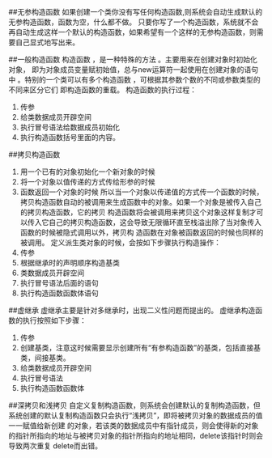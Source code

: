 ##无参构造函数
如果创建一个类你没有写任何构造函数,则系统会自动生成默认的无参构造函数，函数为空，什么都不做。
只要你写了一个构造函数，系统就不会再自动生成这样一个默认的构造函数，如果希望有一个这样的无参构造函数，则需要自己显式地写出来。

##一般构造函数
构造函数 ，是一种特殊的方法 。主要用来在创建对象时初始化对象， 即为对象成员变量赋初始值，总与new运算符一起使用在创建对象的语句中 。特别的一个类可以有多个构造函数 ，可根据其参数个数的不同或参数类型的不同来区分它们 即构造函数的重载。
构造函数的执行过程：

1. 传参
2. 给类数据成员开辟空间
3. 执行冒号语法给数据成员初始化
4. 执行构造函数括号里面的内容。

##拷贝构造函数


1. 用一个已有的对象初始化一个新对象的时候
2. 将一个对象以值传递的方式传给形参的时候
3. 函数返回一个对象的时候
所以当一个对象以传递值的方式传一个函数的时候，拷贝构造函数自动的被调用来生成函数中的对象。如果一个对象是被传入自己的拷贝构造函数，它的拷贝 构造函数将会被调用来拷贝这个对象这样复制才可以传入它自己的拷贝构造函数，这会导致无限循环直至栈溢出除了当对象传入函数的时候被隐式调用以外，拷贝构 造函数在对象被函数返回的时候也同样的被调用。
定义派生类对象的时候，会按如下步骤执行构造操作：
1. 传参
2. 根据继承时的声明顺序构造基类
3. 类数据成员开辟空间
4. 执行冒号语法后面的语句
5. 执行构造函数函数体语句

##虚继承
虚继承主要是针对多继承时，出现二义性问题而提出的。
虚继承构造函数的执行按照如下步骤：
1. 传参
2. 创建基类，注意这时候需要显示创建所有“有参构造函数”的基类，包括直接基类，间接基类。
3. 给类数据成员开辟空间
4. 执行冒号语法
5. 执行构造函数函数体

##深拷贝和浅拷贝
自定义复制构造函数，则系统会创建默认的复制构造函数，但系统创建的默认复制构造函数只会执行“浅拷贝”，即将被拷贝对象的数据成员的值一一赋值给新创建 的对象，若该类的数据成员中有指针成员，则会使得新的对象的指针所指向的地址与被拷贝对象的指针所指向的地址相同，delete该指针时则会导致两次重复 delete而出错。